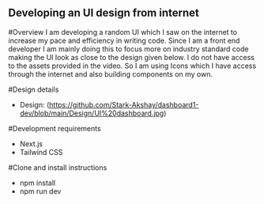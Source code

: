 ## Developing an UI design from internet

#Overview
I am developing a random UI which I saw on the internet to increase my pace and efficiency in writing code. Since I am a front end developer I am mainly doing this to focus more on industry standard code making the UI look as close to the design given below. I do not have access to the assets provided in the video. So I am using Icons which I have access through the internet and also building components on my own.

#Design details
- Design: (https://github.com/Stark-Akshay/dashboard1-dev/blob/main/Design/UI%20dashboard.jpg)

#Development requirements
- Next.js
- Tailwind CSS

#Clone and install instructions
- npm install
- npm run dev

  

